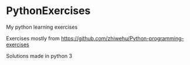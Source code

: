 # PythonExercises
My python learning exercises

Exercises mostly from 
https://github.com/zhiwehu/Python-programming-exercises

Solutions made in python 3

